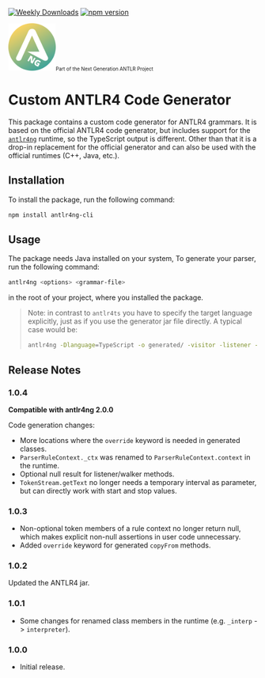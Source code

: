 [![Weekly Downloads](https://img.shields.io/npm/dw/antlr4ng-cli?style=for-the-badge&color=blue)](https://www.npmjs.com/package/antlr4ng-cli)
[![npm version](https://img.shields.io/npm/v/antlr4ng-cli?style=for-the-badge&color=yellow)](https://www.npmjs.com/package/antlr4ng-cli)

<img src="https://raw.githubusercontent.com/mike-lischke/mike-lischke/master/images/ANTLRng2.svg" title="ANTLR Next Generation" alt="ANTLRng" width="96" height="96"/><label style="font-size: 70%">Part of the Next Generation ANTLR Project</label>

# Custom ANTLR4 Code Generator

This package contains a custom code generator for ANTLR4 grammars. It is based on the official ANTLR4 code generator, but includes support for the [`antlr4ng`](https://github.com/mike-lischke/antlr4ng) runtime, so the TypeScript output is different. Other than that it is a drop-in replacement for the official generator and can also be used with the official runtimes (C++, Java, etc.).

## Installation

To install the package, run the following command:

```bash
npm install antlr4ng-cli
```

## Usage

The package needs Java installed on your system, To generate your parser, run the following command:

```bash
antlr4ng <options> <grammar-file>
```

in the root of your project, where you installed the package.

> Note: in contrast to `antlr4ts` you have to specify the target language explicitly, just as if you use the generator jar file directly. A typical case would be:
>
> ```bash
> antlr4ng -Dlanguage=TypeScript -o generated/ -visitor -listener -Xexact-output-dir path/to/YourLexer.g4 path/to/YourParser.g4
> ```

## Release Notes

### 1.0.4

**Compatible with antlr4ng 2.0.0**

Code generation changes:

- More locations where the `override` keyword is needed in generated classes.
- `ParserRuleContext._ctx` was renamed to `ParserRuleContext.context` in the runtime.
- Optional null result for listener/walker methods.
- `TokenStream.getText` no longer needs a temporary interval as parameter, but can directly work with start and stop values.

### 1.0.3

- Non-optional token members of a rule context no longer return null, which makes explicit non-null assertions in user code unnecessary.
- Added `override` keyword for generated `copyFrom` methods.

### 1.0.2

Updated the ANTLR4 jar.

### 1.0.1

- Some changes for renamed class members in the runtime (e.g. `_interp` -> `interpreter`).

### 1.0.0

- Initial release.
